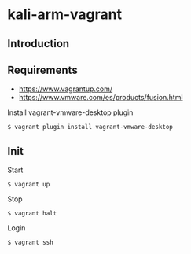 # kali-arm-vagrant

## Introduction

## Requirements

 - https://www.vagrantup.com/
 - https://www.vmware.com/es/products/fusion.html

Install vagrant-vmware-desktop plugin
```
$ vagrant plugin install vagrant-vmware-desktop
```

## Init

Start
```
$ vagrant up
```

Stop 

```
$ vagrant halt
```

Login 

```
$ vagrant ssh
```
